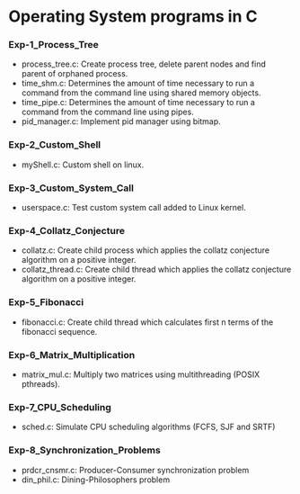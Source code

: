 # Operating System programs in C
### Exp-1_Process_Tree
* process_tree.c: Create process tree, delete parent nodes and find parent of orphaned process.
* time_shm.c: Determines the amount of time necessary to run a command from the command line using shared memory objects.
* time_pipe.c: Determines the amount of time necessary to run a command from the command line using pipes.
* pid_manager.c: Implement pid manager using bitmap.
### Exp-2_Custom_Shell
* myShell.c: Custom shell on linux.
### Exp-3_Custom_System_Call
* userspace.c: Test custom system call added to Linux kernel.
### Exp-4_Collatz_Conjecture
* collatz.c: Create child process which applies the collatz conjecture algorithm on a positive integer.
* collatz_thread.c: Create child thread which applies the collatz conjecture algorithm on a positive integer.
### Exp-5_Fibonacci
* fibonacci.c: Create child thread which calculates first n terms of the fibonacci sequence.
### Exp-6_Matrix_Multiplication
* matrix_mul.c: Multiply two matrices using multithreading (POSIX pthreads).
### Exp-7_CPU_Scheduling
* sched.c: Simulate CPU scheduling algorithms (FCFS, SJF and SRTF)
### Exp-8_Synchronization_Problems
* prdcr_cnsmr.c: Producer-Consumer synchronization problem
* din_phil.c: Dining-Philosophers problem
